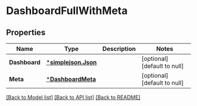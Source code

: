 # DashboardFullWithMeta

## Properties
Name | Type | Description | Notes
------------ | ------------- | ------------- | -------------
**Dashboard** | [***simplejson.Json**](simplejson.Json.md) |  | [optional] [default to null]
**Meta** | [***DashboardMeta**](DashboardMeta.md) |  | [optional] [default to null]

[[Back to Model list]](../README.md#documentation-for-models) [[Back to API list]](../README.md#documentation-for-api-endpoints) [[Back to README]](../README.md)


